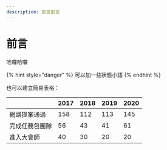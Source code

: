 ```yaml
---
description: 前言前言
---
```


# 前言

哈囉哈囉

{% hint style="danger" %}
可以加一些狀態小語
{% endhint %}

也可以建立簡易表格：

|  | 2017 | 2018 | 2019 | 2020 |
| :--- | :--- | :--- | :--- | :--- |
| 網路提案通過 | 158 | 112 | 113 | 145 |
| 完成任務包團隊 | 56 | 43 | 41 | 61 |
| 進入大會師 | 40 | 30 | 20 | 20 |

